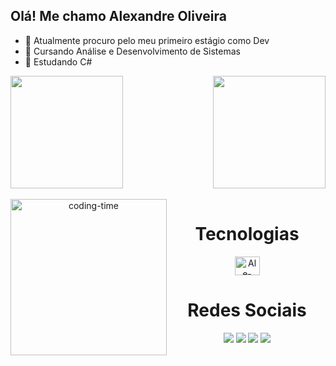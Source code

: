 ## Olá! Me chamo Alexandre Oliveira

- 🔭 Atualmente procuro pelo meu primeiro estágio como Dev
- 📖 Cursando Análise e Desenvolvimento de Sistemas
- 🌱 Estudando C#

<div>
   <img height="180em" src="https://github-readme-stats.vercel.app/api?username=AlexandreOliveiraSanches&show_icons=true&theme=dark" />
   <img align="right" height="180em" src="https://github-readme-stats.vercel.app/api/top-langs/?username=AlexandreOliveiraSanches&layout=compact&langs_count=16&theme=dark"/>
</div>


 <div  align="center">
  <div style="display: inline_block"><br>
    <img align="left" height="250" alt="coding-time" src="https://github.com/LuigiGf/LuigiGf/raw/main/code.gif">
    <h1 align="center">Tecnologias </h1>
  <img align="center" alt="Ale-Csharp" height="30" width="40" src="https://cdn.jsdelivr.net/gh/devicons/devicon/icons/csharp/csharp-original.svg"/>
     <h1 align="center">Redes Sociais</h1>
    <a href="https://api.whatsapp.com/send?phone=5514981337312"><img src="https://img.shields.io/badge/WhatsApp-25D366?style=for-the-badge&logo=whatsapp&logoColor=white" target="_blank"></a>
    <a href="https://www.linkedin.com/in/alexandre-oliveira-b09551218"><img src="https://img.shields.io/badge/LinkedIn-0077B5?style=for-the-badge&logo=linkedin&logoColor=white" target="_blank"></a>
    <a href="mailto:ao.sanches.ao@gamil.com"><img src="https://img.shields.io/badge/Gmail-D14836?style=for-the-badge&logo=gmail&logoColor=white" target="_blank"></a>
    <a href="https://www.instagram.com/alex_o.sanches/"><img src="https://img.shields.io/badge/Instagram-E4405F?style=for-the-badge&logo=instagram&logoColor=white" target="_blank"></a>
  </div>
 </div>


        
